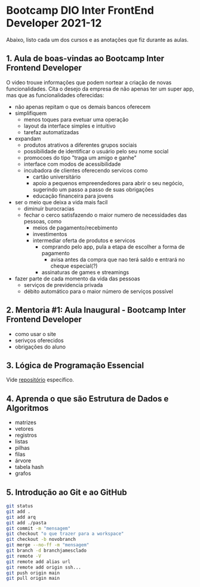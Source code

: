 # Bootcamp DIO Inter FrontEnd Developer 2021-12 

Abaixo, listo cada um dos cursos e as anotações que fiz durante as aulas.

## 1. Aula de boas-vindas ao Bootcamp Inter Frontend Developer

O video trouxe informações que podem nortear a criação de novas funcionalidades. Cita o desejo da empresa de não apenas ter um super app, mas que as funcionalidades oferecidas:

- não apenas repitam o que os demais bancos oferecem
- simplifiquem
  - menos toques para evetuar uma operação
  - layout da interface simples e intuitivo
  - tarefaz automatizadas
- expandam
  - produtos atrativos a diferentes grupos sociais
  - possibilidade de identificar o usuário pelo seu nome social
  - promocoes do tipo "traga um amigo e ganhe"
  - interface com modos de acessibilidade
  - incubadora de clientes oferecendo servicos como 
    - cartão universitário
    - apoio a pequenos empreendedores para abrir o seu negócio, sugerindo um passo a passo de suas obrigações
    - educação financeira para jovens
- ser o meio que deixa a vida mais facil
  - diminuir burocracias
  - fechar o cerco satisfazendo o maior numero de necessidades das pessoas, como
    - meios de pagamento/recebimento
    - investimentos
    - intermediar oferta de produtos e servicos
      - comprando pelo app, pula a etapa de escolher a forma de pagamento
        - avisa antes da compra que nao terá saldo e entrará no cheque especial(?)
      - assinaturas de games e streamings
- fazer parte de cada momento da vida das pessoas
  - serviços de previdencia privada
  - débito automático para o maior número de serviços possível

## 2. Mentoria #1: Aula Inaugural - Bootcamp Inter Frontend Developer

- como usar o site
- serivços oferecidos
- obrigações do aluno

## 3. Lógica de Programação Essencial

Vide [repositório](https://github.com/ricardobianchin/Logica-Progr-Exercicios) específico. 

## 4. Aprenda o que são Estrutura de Dados e Algoritmos

- matrizes
- vetores
- registros
- listas
- pilhas
- filas
- árvore
- tabela hash 
- grafos

## 5. Introdução ao Git e ao GitHub

```bash
git status
git add .
git add arq
git add ./pasta
git commit -m "mensagem"
git checkout "o que trazer para a workspace"
git checkout -b novobranch
git merge --no-ff -m "mensagem"
git branch -d branchjamesclado
git remote -V
git remote add alias url
git remote add origin ssh...
git push origin main
git pull origin main
```
